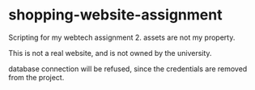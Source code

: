# shopping-website-assignment
Scripting for my webtech assignment 2. assets are not my property.

This is not a real website, and is not owned by the university.

database connection will be refused, since  the credentials are removed from the project.
